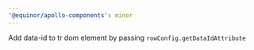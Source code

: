 ```yaml
---
'@equinor/apollo-components': minor
---
```


Add data-id to tr dom element by passing `rowConfig.getDataIdAttribute`
